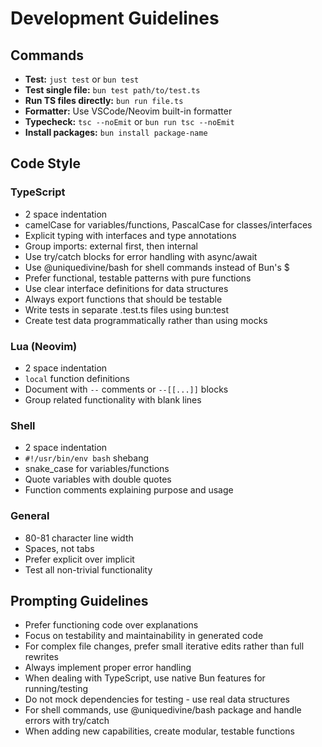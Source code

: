 # Development Guidelines

## Commands
- **Test:** `just test` or `bun test` 
- **Test single file:** `bun test path/to/test.ts`
- **Run TS files directly:** `bun run file.ts`
- **Formatter:** Use VSCode/Neovim built-in formatter
- **Typecheck:** `tsc --noEmit` or `bun run tsc --noEmit`
- **Install packages:** `bun install package-name`

## Code Style
### TypeScript
- 2 space indentation
- camelCase for variables/functions, PascalCase for classes/interfaces
- Explicit typing with interfaces and type annotations
- Group imports: external first, then internal
- Use try/catch blocks for error handling with async/await
- Use @uniquedivine/bash for shell commands instead of Bun's $
- Prefer functional, testable patterns with pure functions
- Use clear interface definitions for data structures
- Always export functions that should be testable
- Write tests in separate .test.ts files using bun:test
- Create test data programmatically rather than using mocks

### Lua (Neovim)
- 2 space indentation
- `local` function definitions
- Document with `--` comments or `--[[...]]` blocks
- Group related functionality with blank lines

### Shell
- 2 space indentation
- `#!/usr/bin/env bash` shebang
- snake_case for variables/functions
- Quote variables with double quotes
- Function comments explaining purpose and usage

### General
- 80-81 character line width
- Spaces, not tabs
- Prefer explicit over implicit
- Test all non-trivial functionality

## Prompting Guidelines
- Prefer functioning code over explanations
- Focus on testability and maintainability in generated code
- For complex file changes, prefer small iterative edits rather than full rewrites
- Always implement proper error handling
- When dealing with TypeScript, use native Bun features for running/testing
- Do not mock dependencies for testing - use real data structures
- For shell commands, use @uniquedivine/bash package and handle errors with try/catch
- When adding new capabilities, create modular, testable functions